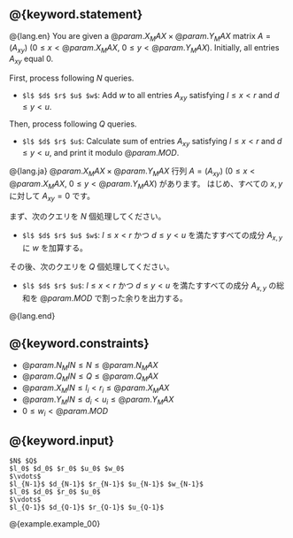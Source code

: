 ## @{keyword.statement}

@{lang.en}
You are given a $@{param.X_MAX} \times @{param.Y_MAX}$ matrix $A = (A_{xy})$ ($0\leq x < @{param.X_MAX}$, $0\leq y < @{param.Y_MAX}$). 
Initially, all entries $A_{xy}$ equal $0$. 

First, process following $N$ queries. 

- `$l$ $d$ $r$ $u$ $w$`: Add $w$ to all entries $A_{xy}$ satisfying $l\leq x < r$ and $d\leq y < u$. 

Then, process following $Q$ queries. 

- `$l$ $d$ $r$ $u$`: Calculate sum of entries $A_{xy}$ satisfying $l\leq x < r$ and $d\leq y < u$, and print it modulo $@{param.MOD}$. 

@{lang.ja}
$@{param.X_MAX} \times @{param.Y_MAX}$ 行列 $A = (A_{xy})$ ($0\leq x < @{param.X_MAX}$, $0\leq y < @{param.Y_MAX}$) があります。
はじめ、すべての $x, y$ に対して $A_{xy} = 0$ です。

まず、次のクエリを $N$ 個処理してください。

- `$l$ $d$ $r$ $u$ $w$`: $l\leq x < r$ かつ $d\leq y < u$ を満たすすべての成分 $A_{x,y}$ に $w$ を加算する。

その後、次のクエリを $Q$ 個処理してください。

- `$l$ $d$ $r$ $u$`: $l\leq x < r$ かつ $d\leq y < u$ を満たすすべての成分 $A_{x,y}$ の総和を $@{param.MOD}$ で割った余りを出力する。

@{lang.end}


## @{keyword.constraints}

- $@{param.N_MIN} \leq N \leq @{param.N_MAX}$
- $@{param.Q_MIN} \leq Q \leq @{param.Q_MAX}$
- $@{param.X_MIN} \leq l_i < r_i \leq @{param.X_MAX}$
- $@{param.Y_MIN} \leq d_i < u_i \leq @{param.Y_MAX}$
- $0 \leq w_i < @{param.MOD}$

## @{keyword.input}

~~~
$N$ $Q$
$l_0$ $d_0$ $r_0$ $u_0$ $w_0$
$\vdots$
$l_{N-1}$ $d_{N-1}$ $r_{N-1}$ $u_{N-1}$ $w_{N-1}$
$l_0$ $d_0$ $r_0$ $u_0$
$\vdots$
$l_{Q-1}$ $d_{Q-1}$ $r_{Q-1}$ $u_{Q-1}$
~~~

@{example.example_00}
